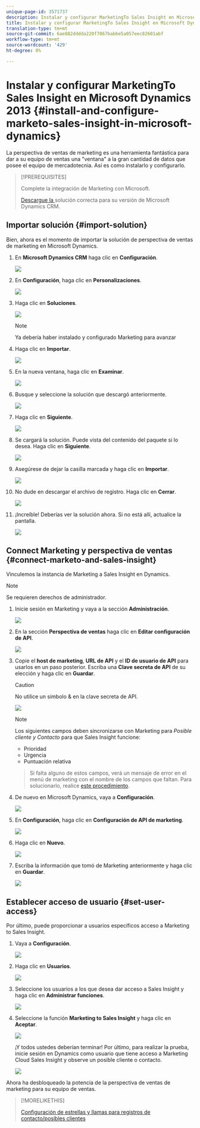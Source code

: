 ```yaml
---
unique-page-id: 3571737
description: Instalar y configurar MarketingTo Sales Insight en Microsoft Dynamics 2013 - Documentos de marketing - Documentación del producto
title: Instalar y configurar MarketingTo Sales Insight en Microsoft Dynamics 2013
translation-type: tm+mt
source-git-commit: 6ae882dddda220f7067babbe5a057eec82601abf
workflow-type: tm+mt
source-wordcount: '429'
ht-degree: 0%

---
```



# Instalar y configurar MarketingTo Sales Insight en Microsoft Dynamics 2013 {#install-and-configure-marketo-sales-insight-in-microsoft-dynamics}

La perspectiva de ventas de marketing es una herramienta fantástica para dar a su equipo de ventas una &quot;ventana&quot; a la gran cantidad de datos que posee el equipo de mercadotecnia. Así es como instalarlo y configurarlo.

>[!PREREQUISITES]
>
>Complete la integración de Marketing con Microsoft.
>
>[Descargue la ](/help/marketo/product-docs/marketo-sales-insight/msi-for-microsoft-dynamics/installing/download-the-marketo-sales-insight-solution-for-microsoft-dynamics.md) solución correcta para su versión de Microsoft Dynamics CRM.

## Importar solución {#import-solution}

Bien, ahora es el momento de importar la solución de perspectiva de ventas de marketing en Microsoft Dynamics.

1. En **Microsoft Dynamics CRM** haga clic en **Configuración**.

   ![](assets/image2014-12-12-9-3a4-3a56.png)

1. En **Configuración**, haga clic en **Personalizaciones**.

   ![](assets/image2014-12-12-9-3a5-3a6.png)

1. Haga clic en **Soluciones**.

   ![](assets/image2014-12-12-9-3a5-3a17.png)

   >[!NOTE]
   >
   >Ya debería haber instalado y configurado Marketing para avanzar

1. Haga clic en **Importar**.

   ![](assets/image2014-12-12-9-3a5-3a27.png)

1. En la nueva ventana, haga clic en **Examinar**.

   ![](assets/image2014-12-12-9-3a5-3a36.png)

1. Busque y seleccione la solución que descargó anteriormente.

   ![](assets/image2014-12-12-9-3a5-3a45.png)

1. Haga clic en **Siguiente**.

   ![](assets/image2014-12-12-9-3a5-3a55.png)

1. Se cargará la solución. Puede vista del contenido del paquete si lo desea. Haga clic en **Siguiente**.

   ![](assets/image2014-12-12-9-3a6-3a10.png)

1. Asegúrese de dejar la casilla marcada y haga clic en **Importar**.

   ![](assets/image2014-12-12-9-3a6-3a19.png)

1. No dude en descargar el archivo de registro. Haga clic en **Cerrar**.

   ![](assets/image2014-12-12-9-3a6-3a29.png)

1. ¡Increíble! Deberías ver la solución ahora. Si no está allí, actualice la pantalla.

   ![](assets/image2014-12-12-9-3a6-3a40.png)

## Connect Marketing y perspectiva de ventas {#connect-marketo-and-sales-insight}

Vinculemos la instancia de Marketing a Sales Insight en Dynamics.

>[!NOTE]
>
>Se requieren derechos de administrador.

1. Inicie sesión en Marketing y vaya a la sección **Administración**.

   ![](assets/image2014-12-12-9-3a6-3a50.png)

1. En la sección **Perspectiva de ventas** haga clic en **Editar configuración de API**.

   ![](assets/image2014-12-12-9-3a7-3a0.png)

1. Copie el **host de marketing**, **URL de API** y el **ID de usuario de API** para usarlos en un paso posterior. Escriba una **Clave secreta de API** de su elección y haga clic en **Guardar**.

   >[!CAUTION]
   >
   >No utilice un símbolo &amp; en la clave secreta de API.

   ![](assets/image2014-12-12-9-3a7-3a9.png)

   >[!NOTE]
   >
   >Los siguientes campos deben sincronizarse con Marketing para _Posible cliente y Contacto_ para que Sales Insight funcione:
   >
   >* Prioridad
   >* Urgencia
   >* Puntuación relativa

   >
   >Si falta alguno de estos campos, verá un mensaje de error en el menú de marketing con el nombre de los campos que faltan. Para solucionarlo, realice [este procedimiento](/help/marketo/product-docs/marketo-sales-insight/msi-for-microsoft-dynamics/setting-up-and-using/required-fields-for-syncing-marketo-with-dynamics.md).

1. De nuevo en Microsoft Dynamics, vaya a **Configuración**.

   ![](assets/image2014-12-12-9-3a7-3a25.png)

1. En **Configuración**, haga clic en **Configuración de API de marketing**.

   ![](assets/image2014-12-12-9-3a7-3a34.png)

1. Haga clic en **Nuevo**.

   ![](assets/image2014-12-12-9-3a8-3a8.png)

1. Escriba la información que tomó de Marketing anteriormente y haga clic en **Guardar**.

   ![](assets/image2014-12-12-9-3a8-3a17.png)

## Establecer acceso de usuario {#set-user-access}

Por último, puede proporcionar a usuarios específicos acceso a Marketing to Sales Insight.

1. Vaya a **Configuración**.

   ![](assets/image2014-12-12-9-3a8-3a34.png)

1. Haga clic en **Usuarios**.

   ![](assets/image2014-12-12-9-3a8-3a42.png)

1. Seleccione los usuarios a los que desea dar acceso a Sales Insight y haga clic en **Administrar funciones**.

   ![](assets/image2014-12-12-9-3a9-3a13.png)

1. Seleccione la función **Marketing to Sales Insight** y haga clic en **Aceptar**.

   ![](assets/image2014-12-12-9-3a9-3a22.png)

   ¡Y todos ustedes deberían terminar! Por último, para realizar la prueba, inicie sesión en Dynamics como usuario que tiene acceso a Marketing Cloud Sales Insight y observe un posible cliente o contacto.

   ![](assets/image2014-12-12-9-3a9-3a31.png)

Ahora ha desbloqueado la potencia de la perspectiva de ventas de marketing para su equipo de ventas.

>[!MORELIKETHIS]
>
>[Configuración de estrellas y llamas para registros de contacto/posibles clientes](/help/marketo/product-docs/marketo-sales-insight/msi-for-microsoft-dynamics/setting-up-and-using/setting-up-stars-and-flames-for-lead-contact-records.md)
